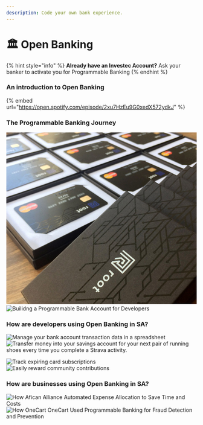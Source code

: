 ```yaml
---
description: Code your own bank experience.
---
```


# 🏛 Open Banking

{% hint style="info" %}
**Already have an Investec Account?** Ask your banker to activate you for Programmable Banking&#x20;
{% endhint %}

### An introduction to Open Banking

{% embed url="https://open.spotify.com/episode/2xu7HzEu9G0xedX572ydkJ" %}

### The Programmable Banking Journey&#x20;

![Root: Fully Programmable Bank Account for Developers](../.gitbook/assets/ggggg.jpeg) ![Builidng a Programmable Bank Account for Developers](../.gitbook/assets/Investec\_Computer-with-different-elements\_inner-article.png)

### How are developers using Open Banking in SA?&#x20;

![Manage your bank account transaction data in a spreadsheet ](../.gitbook/assets/OfferZen\_Investec\_PB\_How-we-built-spreadsheet-banking-in-a-day\_blog-inner-article-image--1-.png) ![Transfer money into your savings account for your next pair of running shoes every time you complete a Strava activity.](../.gitbook/assets/OfferZen\_Investec\_PB\_How-to-save-money-while-you-re-running\_blog-Inner-image.png)

![Track expiring card subscriptions](../.gitbook/assets/Programmable-Banking-Community--Don-t-Get-Caught-Out-by-Expiring-Subscriptions-Again\_Inner-Article-Image.png) ![Easily reward community contributions](../.gitbook/assets/Programmable-Banking-Project--Transparent-Rewards-for-Open-Source-Contributors\_Inner-Article-Image-1.png)

### How are businesses using Open Banking in SA?&#x20;

![How Afican Alliance Automated Expense Allocation to Save Time and Costs ](../.gitbook/assets/Kevin\_How-African-Alliance-Automated-Expense-Allocation-to-Save-Time-and-Costs\_Inner-Article-Image.png) ![How OneCart OneCart Used Programmable Banking for Fraud Detection and Prevention](../.gitbook/assets/Michael\_Programmable-Banking-Community--Using-programmable-banking-for-fraud-detection-and-prevention\_Inner-Article-Image.png)
